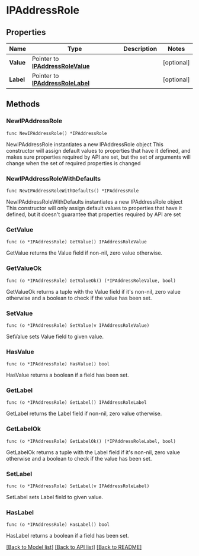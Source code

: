 # IPAddressRole

## Properties

Name | Type | Description | Notes
------------ | ------------- | ------------- | -------------
**Value** | Pointer to [**IPAddressRoleValue**](IPAddressRoleValue.md) |  | [optional] 
**Label** | Pointer to [**IPAddressRoleLabel**](IPAddressRoleLabel.md) |  | [optional] 

## Methods

### NewIPAddressRole

`func NewIPAddressRole() *IPAddressRole`

NewIPAddressRole instantiates a new IPAddressRole object
This constructor will assign default values to properties that have it defined,
and makes sure properties required by API are set, but the set of arguments
will change when the set of required properties is changed

### NewIPAddressRoleWithDefaults

`func NewIPAddressRoleWithDefaults() *IPAddressRole`

NewIPAddressRoleWithDefaults instantiates a new IPAddressRole object
This constructor will only assign default values to properties that have it defined,
but it doesn't guarantee that properties required by API are set

### GetValue

`func (o *IPAddressRole) GetValue() IPAddressRoleValue`

GetValue returns the Value field if non-nil, zero value otherwise.

### GetValueOk

`func (o *IPAddressRole) GetValueOk() (*IPAddressRoleValue, bool)`

GetValueOk returns a tuple with the Value field if it's non-nil, zero value otherwise
and a boolean to check if the value has been set.

### SetValue

`func (o *IPAddressRole) SetValue(v IPAddressRoleValue)`

SetValue sets Value field to given value.

### HasValue

`func (o *IPAddressRole) HasValue() bool`

HasValue returns a boolean if a field has been set.

### GetLabel

`func (o *IPAddressRole) GetLabel() IPAddressRoleLabel`

GetLabel returns the Label field if non-nil, zero value otherwise.

### GetLabelOk

`func (o *IPAddressRole) GetLabelOk() (*IPAddressRoleLabel, bool)`

GetLabelOk returns a tuple with the Label field if it's non-nil, zero value otherwise
and a boolean to check if the value has been set.

### SetLabel

`func (o *IPAddressRole) SetLabel(v IPAddressRoleLabel)`

SetLabel sets Label field to given value.

### HasLabel

`func (o *IPAddressRole) HasLabel() bool`

HasLabel returns a boolean if a field has been set.


[[Back to Model list]](../README.md#documentation-for-models) [[Back to API list]](../README.md#documentation-for-api-endpoints) [[Back to README]](../README.md)


